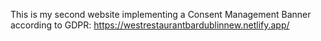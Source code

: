 This is my second website implementing a Consent Management Banner according to GDPR: https://westrestaurantbardublinnew.netlify.app/
